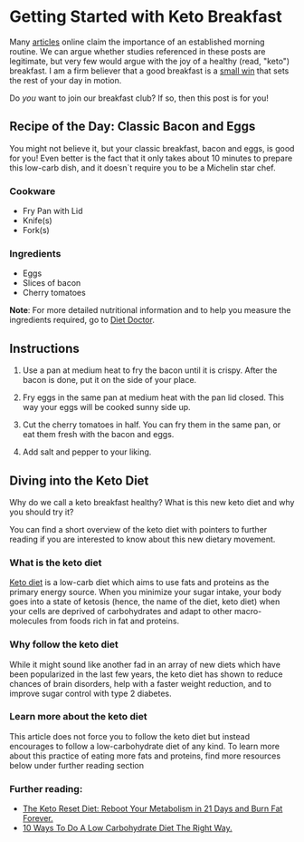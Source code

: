 # Getting Started with Keto Breakfast

Many [articles](https://bit.ly/2CqeUKp) online claim the importance of an established morning routine. We can argue whether studies referenced in these posts are legitimate, but very few would argue with the joy of a healthy (read, "keto") breakfast. I am a firm believer that a good breakfast is a [small win](https://bit.ly/2Gu6jKN) that sets the rest of your day in motion.

Do *you* want to join our breakfast club? If so, then this post is for you!

## Recipe of the Day: Classic Bacon and Eggs

You might not believe it, but your classic breakfast, bacon and eggs, is good for you!
Even better is the fact that it only takes about 10 minutes to prepare this low-carb dish, and it doesn`t require you to be a Michelin star chef.

### Cookware

* Fry Pan with Lid
* Knife(s)
* Fork(s)

### Ingredients

* Eggs
* Slices of bacon
* Cherry tomatoes

**Note**: For more detailed nutritional information and to help you measure the ingredients required, go to [Diet Doctor].

## Instructions

1) Use a pan at medium heat to fry the bacon until it is crispy. After the bacon is done, put it on the side of your place.

2) Fry eggs in the same pan at medium heat with the pan lid closed. This way your eggs will be cooked sunny side up.

3) Cut the cherry tomatoes in half. You can fry them in the same pan, or eat them fresh with the bacon and eggs.

4) Add salt and pepper to your liking.

## Diving into the Keto Diet

Why do we call a keto breakfast healthy? What is this new keto diet and why you should try it?

You can find a short overview of the keto diet with pointers to further reading if you are interested to know about this new dietary movement.

### What is the keto diet

[Keto diet](https://bit.ly/2F4mSe9) is a low-carb diet which aims to use fats and proteins as the primary energy source. When you minimize your sugar intake, your body goes into a  state of ketosis (hence, the name of the diet, keto diet) when your cells are deprived of carbohydrates and adapt to other macro-molecules from foods rich in fat and proteins.

### Why follow the keto diet

While it might sound like another fad in an array of new diets which have been popularized in the last few years, the keto diet has shown to reduce chances of brain disorders, help with a faster weight reduction, and to improve sugar control with type 2 diabetes.

### Learn more about the keto diet

This article does not force you to follow the keto diet but instead encourages to follow a low-carbohydrate diet of any kind. To learn more about this practice of eating more fats and proteins, find more resources below under further reading section

### Further reading:
* [The Keto Reset Diet: Reboot Your Metabolism in 21 Days and Burn Fat Forever.](https://bengreenfieldfitness.com/podcast/low-carb-ketogenic-diet-podcasts/the-keto-reset-diet-mark-sisson/)
* [10 Ways To Do A Low Carbohydrate Diet The Right Way.](https://bengreenfieldfitness.com/article/low-carb-ketogenic-diet-articles/10-ways-to-do-a-low-carbohydrate-diet-the-right-way/)

[Diet Doctor]: https://www.dietdoctor.com/recipes/classic-bacon-and-eggs